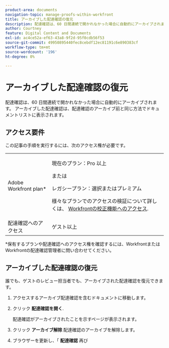 ```yaml
---
product-area: documents
navigation-topic: manage-proofs-within-workfront
title: アーカイブした配達確認の復元
description: 配達確認は、60 日間連続で開かれなかった場合に自動的にアーカイブされます。 アーカイブした配達確認は、配達確認のアーカイブ前と同じ方法でドキュメントリストに表示されます。
author: Courtney
feature: Digital Content and Documents
exl-id: ac4ce52a-ef63-43a8-9f2d-95f0cdb56f53
source-git-commit: 49950895440fec8cebdf12ec81191c6e890383cf
workflow-type: tm+mt
source-wordcount: '196'
ht-degree: 0%

---
```


# アーカイブした配達確認の復元

配達確認は、60 日間連続で開かれなかった場合に自動的にアーカイブされます。 アーカイブした配達確認は、配達確認のアーカイブ前と同じ方法でドキュメントリストに表示されます。

## アクセス要件

この記事の手順を実行するには、次のアクセス権が必要です。

<table style="table-layout:auto"> 
 <col> 
 <col> 
 <tbody> 
  <tr> 
   <td role="rowheader">Adobe Workfront plan*</td> 
   <td> <p>現在のプラン：Pro 以上</p> <p>または</p> <p>レガシープラン：選択またはプレミアム</p> <p>様々なプランでのアクセスの検証について詳しくは、 <a href="/help/quicksilver/administration-and-setup/manage-workfront/configure-proofing/access-to-proofing-functionality.md" class="MCXref xref">Workfrontの校正機能へのアクセス</a>.</p> </td> 
  </tr>

<tr> 
   <td role="rowheader">配達確認へのアクセス </td> 
   <td>ゲスト以上</td> 
  </tr> 
 </tbody> 
</table>

&#42;保有するプランや配達確認へのアクセス権を確認するには、WorkfrontまたはWorkfrontの配達確認管理者に問い合わせてください。

## アーカイブした配達確認の復元

誰でも、ゲストのレビュー担当者でも、アーカイブされた配達確認を復元できます。

1. アクセスするアーカイブ配達確認を含むドキュメントに移動します。
1. クリック **配達確認を開く**.

   配達確認がアーカイブされたことを示すページが表示されます。

1. クリック **アーカイブ解除** 配達確認のアーカイブを解除します。
1. ブラウザーを更新し、「 **配達確認** 再び
